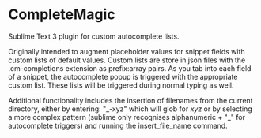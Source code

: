 # CompleteMagic
Sublime Text 3 plugin for custom autocomplete lists. 

Originally intended to augment placeholder values for snippet fields with custom lists of default values. Custom 
lists are store in json files with the .cm-completions extension as prefix:array pairs. As you tab into each field 
of a snippet, the autocomplete popup is triggered with the appropriate custom list. These lists will be triggered
during normal typing as well.

Additional functionality includes the insertion of filenames from the current directory, either by entering:
"\_-xyz" which will glob for *xyz* or by selecting a more complex pattern (sublime only recognises alphanumeric + "_" 
for autocomplete triggers) and running the insert_file_name command.
